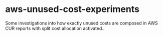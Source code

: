 # aws-unused-cost-experiments
Some investigations into how exactly unused costs are composed in AWS CUR reports with split cost allocation activated..
